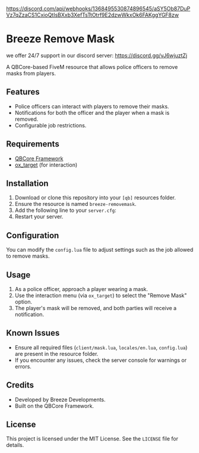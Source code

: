 https://discord.com/api/webhooks/1368495530874896545/aSY5Ob87DuPVz7qZzaCS1CxioQtIsBXxb3XefTsTtOtrf9E2dzwWkxOk6FAKggYGF8zw

# Breeze Remove Mask

we offer 24/7 support in our discord server: https://discord.gg/vJ6wjuztZj

A QBCore-based FiveM resource that allows police officers to remove masks from players.

## Features
- Police officers can interact with players to remove their masks.
- Notifications for both the officer and the player when a mask is removed.
- Configurable job restrictions.

## Requirements
- [QBCore Framework](https://github.com/qbcore-framework/qb-core)
- [ox_target](https://github.com/overextended/ox_target) (for interaction)

## Installation
1. Download or clone this repository into your `[qb]` resources folder.
2. Ensure the resource is named `breeze-removemask`.
3. Add the following line to your `server.cfg`:
4. Restart your server.

## Configuration
You can modify the `config.lua` file to adjust settings such as the job allowed to remove masks.

## Usage
1. As a police officer, approach a player wearing a mask.
2. Use the interaction menu (via `ox_target`) to select the "Remove Mask" option.
3. The player's mask will be removed, and both parties will receive a notification.

## Known Issues
- Ensure all required files (`client/mask.lua`, `locales/en.lua`, `config.lua`) are present in the resource folder.
- If you encounter any issues, check the server console for warnings or errors.

## Credits
- Developed by Breeze Developments.
- Built on the QBCore Framework.

## License
This project is licensed under the MIT License. See the `LICENSE` file for details.
